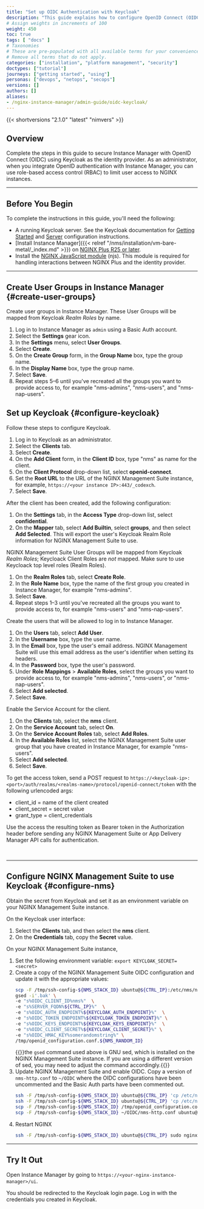 ```yaml
---
title: "Set up OIDC Authentication with Keycloak"
description: "This guide explains how to configure OpenID Connect (OIDC) with Keycloak as the identity provider."
# Assign weights in increments of 100
weight: 450
toc: true
tags: [ "docs" ]
# Taxonomies
# These are pre-populated with all available terms for your convenience.
# Remove all terms that do not apply.
categories: ["installation", "platform management", "security"]
doctypes: ["tutorial"]
journeys: ["getting started", "using"]
personas: ["devops", "netops", "secops"]
versions: []
authors: []
aliases:
- /nginx-instance-manager/admin-guide/oidc-keycloak/
---
```


{{< shortversions "2.1.0" "latest" "nimvers" >}}

## Overview

Complete the steps in this guide to secure Instance Manager with OpenID Connect (OIDC) using Keycloak as the identity provider. As an administrator, when you integrate OpenID authentication with Instance Manager, you can use role-based access control (RBAC) to limit user access to NGINX instances.

---

## Before You Begin

To complete the instructions in this guide, you'll need the following:

- A running Keycloak server. See the Keycloak documentation for [Getting Started](https://www.keycloak.org/guides#getting-started) and [Server](https://www.keycloak.org/guides#server) configuration instructions.
- [Install Instance Manager]({{< relref "/nms/installation/vm-bare-metal/_index.md" >}}) on [NGINX Plus R25 or later](https://docs.nginx.com/nginx/admin-guide/installing-nginx/installing-nginx-plus/).
- Install the [NGINX JavaScript module](https://www.nginx.com/blog/introduction-nginscript/) (njs). This module is required for handling interactions between NGINX Plus and the identity provider.  

---
## Create User Groups in Instance Manager {#create-user-groups}

Create user groups in Instance Manager. These User Groups will be mapped from Keycloak *Realm Roles* by name. 

1. Log in to Instance Manager as `admin` using a Basic Auth account.
1. Select the **Settings** gear icon.
1. In the **Settings** menu, select **User Groups**.
1. Select **Create**.
1. On the **Create Group** form, in the **Group Name** box, type the group name.
1. In the **Display Name** box, type the group name.
1. Select **Save**.
1. Repeat steps 5–6 until you've recreated all the groups you want to provide access to, for example "nms-admins", "nms-users", and "nms-nap-users".


## Set up Keycloak {#configure-keycloak}

Follow these steps to configure Keycloak.

1. Log in to Keycloak as an administrator.
1. Select the **Clients** tab.
1. Select **Create**.
1. On the **Add Client** form, in the **Client ID** box, type "nms" as name for the client.
1. On the **Client Protocol** drop-down list, select **openid-connect**.
1. Set the **Root URL** to the URL of the NGINX Management Suite instance, for example, `https://<your instance IP>:443/_codexch`.
1. Select **Save**.

After the client has been created, add the following configuration:


1. On the **Settings** tab, in the **Access Type** drop-down list, select **confidential**.
1. On the **Mapper** tab, select **Add Builtin**, select **groups**, and then select **Add Selected**. This will export the user's Keycloak Realm Role information for NGINX Management Suite to use.

NGINX Management Suite User Groups will be mapped from Keycloak *Realm Roles*; Keycloack Client Roles are *not* mapped. Make sure to use Keycloack top level roles (Realm Roles).

1. On the **Realm Roles** tab, select **Create Role**.
1. In the **Role Name** box, type the name of the first group you created in Instance Manager, for example "nms-admins".
1. Select **Save**.
1. Repeat steps 1–3 until you've recreated all the groups you want to provide access to, for example "nms-users" and "nms-nap-users".

Create the users that will be allowed to log in to Instance Manager.

1. On the **Users** tab, select **Add User**.
1. In the **Username** box, type the user name.
1. In the **Email** box, type the user's email address. NGINX Management Suite will use this email address as the user's identifier when setting its headers.
1. In the **Password** box, type the user's password.
1. Under **Role Mappings** > **Available Roles**, select the groups you want to provide access to, for example "nms-admins", "nms-users", or "nms-nap-users".
1. Select **Add selected**.
1. Select **Save**.

Enable the Service Account for the client.

1. On the **Clients** tab, select the **nms** client.
1. On the **Service Account** tab, select **On**.
1. On the **Service Account Roles** tab, select **Add Roles**.
1. In the **Available Roles** list, select the NGINX Management Suite user group that you have created in Instance Manager, for example "nms-users".
1. Select **Add selected**.
1. Select **Save**.

To get the access token, send a POST request to `https://<keycloak-ip>:<port>/auth/realms/<realms-name>/protocol/openid-connect/token` with the following urlencoded args:

- client_id = name of the client created
- client_secret = secret value
- grant_type = client_credentials


Use the access the resulting token as Bearer token in the Authorization header before sending any NGINX Management Suite or App Delivery Manager API calls for authentication.

</br>

---

## Configure NGINX Management Suite to use Keycloak {#configure-nms}

Obtain the secret from Keycloak and set it as an environment variable on your NGINX Management Suite instance.

On the Keycloak user interface:

1. Select the **Clients** tab, and then select the **nms** client.
1. On the **Credentials** tab, copy the **Secret** value.

On your NGINX Management Suite instance, 

1. Set the following environment variable: `export KEYCLOAK_SECRET=<secret>`
1. Create a copy of the NGINX Management Suite OIDC configuration and update it with the appropriate values:
    ```bash
    scp -F /tmp/ssh-config-${NMS_STACK_ID} ubuntu@${CTRL_IP}:/etc/nms/nginx/oidc/openid_configuration.conf /tmp/openid_configuration.conf.${NMS_RANDOM_ID}
    gsed -i'.bak' \
    -e "s%OIDC_CLIENT_ID%nms%"  \
    -e "s%SERVER_FQDN%${CTRL_IP}%"  \
    -e "s%OIDC_AUTH_ENDPOINT%${KEYCLOAK_AUTH_ENDPOINT}%"  \
    -e "s%OIDC_TOKEN_ENDPOINT%${KEYCLOAK_TOKEN_ENDPOINT}%" \
    -e "s%OIDC_KEYS_ENDPOINT%${KEYCLOAK_KEYS_ENDPOINT}%"  \
    -e "s%OIDC_CLIENT_SECRET%${KEYCLOAK_CLIENT_SECRET}%" \
    -e "s%OIDC_HMAC_KEY%somerandomstring%" \
    /tmp/openid_configuration.conf.${NMS_RANDOM_ID}
    ```
    {{<note>}}the `gsed` command used above is GNU sed, which is installed on the NGINX Management Suite instance. If you are using a different version of sed, you may need to adjust the command accordingly.{{</note>}}
1. Update NGINX Management Suite and enable OIDC. Copy a version of `nms-http.conf` to `~/OIDC` where the OIDC configurations have been uncommented and the Basic Auth parts have been commented out.
    ```bash
    ssh -F /tmp/ssh-config-${NMS_STACK_ID} ubuntu@${CTRL_IP} 'cp /etc/nms/nginx/oidc/openid_configuration.conf ~/openid_configuration.conf.orig'
    ssh -F /tmp/ssh-config-${NMS_STACK_ID} ubuntu@${CTRL_IP} 'cp /etc/nginx/conf.d/nms-http.conf ~/nms-http.conf.orig'
    scp -F /tmp/ssh-config-${NMS_STACK_ID} /tmp/openid_configuration.conf.${NMS_RANDOM_ID} ubuntu@${CTRL_IP}:/etc/nms/nginx/oidc/openid_configuration.conf
    scp -F /tmp/ssh-config-${NMS_STACK_ID} ~/OIDC/nms-http.conf ubuntu@${CTRL_IP}:/etc/nginx/conf.d/nms-http.conf
1. Restart NGINX
    ```bash
    ssh -F /tmp/ssh-config-${NMS_STACK_ID} ubuntu@${CTRL_IP} sudo nginx -s reload
    ```

---

## Try It Out

Open Instance Manager by going to `https://<your-nginx-instance-manager>/ui`.

You should be redirected to the Keycloak login page. Log in with the credentials you created in Keycloak.